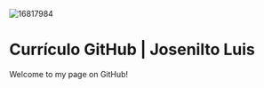 ![16817984](https://user-images.githubusercontent.com/16817969/63829118-f493e800-c93e-11e9-92f3-68e3ac264f49.png)

# Currículo GitHub | Josenilto Luis
Welcome to my page on GitHub!
